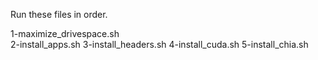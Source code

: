 Run these files in order.  

  1-maximize_drivespace.sh  
  2-install_apps.sh
  3-install_headers.sh
  4-install_cuda.sh
  5-install_chia.sh
